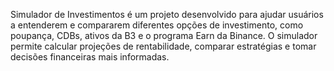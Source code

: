 Simulador de Investimentos é um projeto desenvolvido para ajudar usuários a entenderem e compararem diferentes opções de investimento, como poupança, CDBs, ativos da B3 e o programa Earn da Binance. O simulador permite calcular projeções de rentabilidade, comparar estratégias e tomar decisões financeiras mais informadas.

